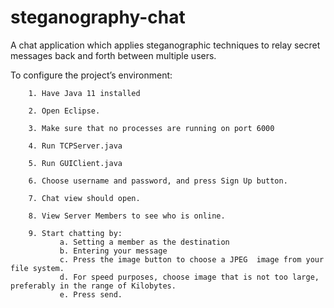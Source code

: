 # steganography-chat
A chat application which applies steganographic techniques to relay secret messages back and forth between multiple users.

To configure the project’s environment:

        1. Have Java 11 installed
        
        2. Open Eclipse.
        
        3. Make sure that no processes are running on port 6000
        
        4. Run TCPServer.java
        
        5. Run GUIClient.java
        
        6. Choose username and password, and press Sign Up button.
        
        7. Chat view should open.
        
        8. View Server Members to see who is online.
        
        9. Start chatting by:
               a. Setting a member as the destination
               b. Entering your message
               c. Press the image button to choose a JPEG  image from your file system.
               d. For speed purposes, choose image that is not too large, preferably in the range of Kilobytes.
               e. Press send.
